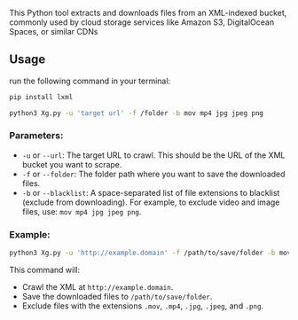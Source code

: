 This Python tool extracts and downloads files from an XML-indexed bucket, commonly used by cloud storage services like Amazon S3, DigitalOcean Spaces, or similar CDNs

## Usage

run the following command in your terminal:

```python
pip install lxml
```

```bash
python3 Xg.py -u 'target url' -f /folder -b mov mp4 jpg jpeg png
```

### Parameters:

- `-u` or `--url`: The target URL to crawl. This should be the URL of the XML bucket you want to scrape.
- `-f` or `--folder`: The folder path where you want to save the downloaded files.
- `-b` or `--blacklist`: A space-separated list of file extensions to blacklist (exclude from downloading). For example, to exclude video and image files, use: `mov mp4 jpg jpeg png`.

### Example:

```bash
python3 Xg.py -u 'http://example.domain' -f /path/to/save/folder -b mov mp4 jpg jpeg png
```

This command will:
- Crawl the XML at `http://example.domain`.
- Save the downloaded files to `/path/to/save/folder`.
- Exclude files with the extensions `.mov`, `.mp4`, `.jpg`, `.jpeg`, and `.png`.
